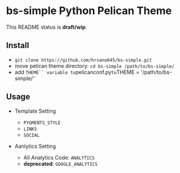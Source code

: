 # bs-simple Python Pelican Theme

This README status is **draft/wip**.

## Install

- `git clone https://github.com/hrsano645/bs-simple.git`
- move pelican theme directory: `cd bs-simple /path/to/bs-simple/`
- add `THEME`` variable to`pelicanconf.py` to `THEME = '/path/to/bs-simple/'`

## Usage

- Template Setting
  - `PYGMENTS_STYLE`
  - `LINKS`
  - `SOCIAL`

- Aanlytics Setting
  - All Analytics Code: `ANALYTICS`
  - **deprecated**: `GOOGLE_ANALYTICS`
